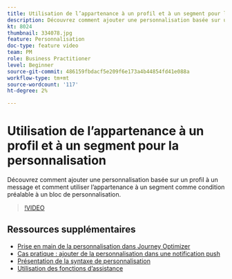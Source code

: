 ```yaml
---
title: Utilisation de l’appartenance à un profil et à un segment pour la personnalisation
description: Découvrez comment ajouter une personnalisation basée sur un profil à un message et comment utiliser l’appartenance à un segment comme condition préalable à un bloc de personnalisation.
kt: 8024
thumbnail: 334078.jpg
feature: Personnalisation
doc-type: feature video
team: PM
role: Business Practitioner
level: Beginner
source-git-commit: 486159fbdacf5e209f6e173a4b44854fd41e088a
workflow-type: tm+mt
source-wordcount: '117'
ht-degree: 2%

---
```



# Utilisation de l’appartenance à un profil et à un segment pour la personnalisation

Découvrez comment ajouter une personnalisation basée sur un profil à un message et comment utiliser l’appartenance à un segment comme condition préalable à un bloc de personnalisation.

>[!VIDEO](https://video.tv.adobe.com/v/334078?quality=12)

## Ressources supplémentaires

* [Prise en main de la personnalisation dans Journey Optimizer](https://experienceleague.adobe.com/docs/journey-optimizer/using/create-messages/personalization/personalize.html)
* [Cas pratique : ajouter de la personnalisation dans une notification push](https://experienceleague.corp.adobe.com/docs/journey-optimizer/using/create-messages/personalization/personalization-use-case.html)
* [Présentation de la syntaxe de personnalisation](https://experienceleague.adobe.com/docs/journey-optimizer/using/create-messages/personalization/personalization-syntax.html)
* [Utilisation des fonctions d’assistance](https://experienceleague-review.corp.adobe.com/docs/journey-optimizer/using/create-messages/personalization/functions/functions.html)
